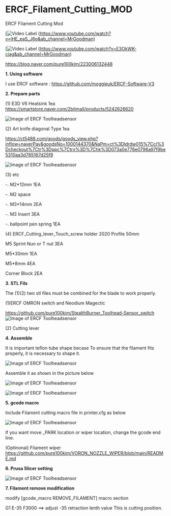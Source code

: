 # ERCF_Filament_Cutting_MOD
ERCF Filament Cutting Mod


[![Video Label]()
(https://www.youtube.com/watch?v=jHE_eaS_J6o&ab_channel=MrGoodman)

[![Video Label]()
(https://www.youtube.com/watch?v=E3OkWK-ciag&ab_channel=MrGoodman)


https://blog.naver.com/pure100kim/223006132448


**1. Using software**

I use ERCF software : https://github.com/moggieuk/ERCF-Software-V3


**2. Prepare parts**

(1) E3D V6 Heatsink  1ea
https://smartstore.naver.com/2bitmall/products/5242626620


![Image of ERCF Toolheadsensor](https://github.com/pure100kim/ERCF_Filament_Cutting_MOD/blob/main/Photos/E3DV6_HEATsink.png)



(2) Art knife  diagonal Type  1ea

https://ct5488.com/goods/goods_view.php?inflow=naverPay&goodsNo=1000144370&NaPm=ct%3Dldrdw015%7Cci%3Dcheckout%7Ctr%3Dppc%7Ctrx%3D%7Chk%3D073a0e776e0796a97f9be5310aa3d765167d25f9

![Image of ERCF Toolheadsensor](https://github.com/pure100kim/ERCF_Filament_Cutting_MOD/blob/main/Photos/ART_Knife.png)



(3) etc

-. M2*12mm 1EA

-. M2 space

-. M3*14mm 2EA

-. M3 Insert 3EA

-. ballpoint pen spring  1EA


(4) ERCF_Cutting_lever_Touch_screw holder
2020 Profile 50mm

M5 Sprint Nun or T nut 3EA

M5*30mm  1EA

M5*8mm 4EA

Corner Block 2EA






**3. STL Fils**


The (1)(2) two stl files must be combined for the blade to work properly.


(1)ERCF OMRON switch and Neodium Magectic

https://github.com/pure100kim/StealthBurner_Toolhead-Sensor_switch
![Image of ERCF Toolheadsensor](https://github.com/pure100kim/StealthBurner_Toolhead-Sensor_switch/blob/main/Picture/stealthburner_assembly.jpg)



(2) Cutting lever





**4. Assemble**

It is important teflon tube shape becase To ensure that the filament fits properly, it is necessary to shape it.

![Image of ERCF Toolheadsensor](https://github.com/pure100kim/ERCF_Filament_Cutting_MOD/blob/main/Photos/ERCF_teflon_tube_shape.jpg)


Assemble it as shown in the picture below

![Image of ERCF Toolheadsensor](https://github.com/pure100kim/ERCF_Filament_Cutting_MOD/blob/main/Photos/ERCF_Cutting_lever_assemble.jpg)






![Image of ERCF Toolheadsensor](https://github.com/pure100kim/ERCF_Filament_Cutting_MOD/blob/main/Photos/ERCF_Cutting_lever_Touch_screw%20holder.jpg)






**5. gcode macro**

Include Filament cutting macro file in printer.cfg  as below

![Image of ERCF Toolheadsensor](https://github.com/pure100kim/ERCF_Filament_Cutting_MOD/blob/main/Photos/ERCF_Filament_cutting_macro.png)


If you want move _PARK location or wiper location, change the gcode end line.


(Optinonal) Filament wiper 
https://github.com/pure100kim/VORON_NOZZLE_WIPER/blob/main/README.md





**6. Prusa Slicer setting**

![Image of ERCF Toolheadsensor](https://github.com/pure100kim/ERCF_Filament_Cutting_MOD/blob/main/Photos/ERCF_Prusa_slicer_command.png)




**7. Filament remove modification**

modify [gcode_macro REMOVE_FILAMENT] macro section

G1 E-35 F3000  ==> adjust -35 retraction lenth value This is cutting position. 



    








